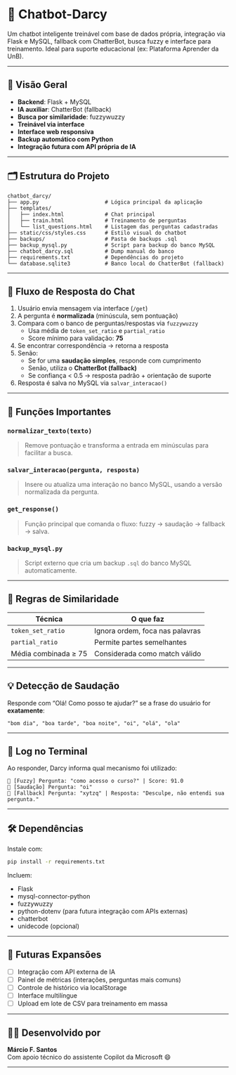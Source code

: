# 🤖 Chatbot-Darcy

Um chatbot inteligente treinável com base de dados própria, integração via Flask e MySQL, fallback com ChatterBot, busca fuzzy e interface para treinamento. Ideal para suporte educacional (ex: Plataforma Aprender da UnB).

---

## 📌 Visão Geral

- **Backend**: Flask + MySQL
- **IA auxiliar**: ChatterBot (fallback)
- **Busca por similaridade**: fuzzywuzzy
- **Treinável via interface**
- **Interface web responsiva**
- **Backup automático com Python**
- **Integração futura com API própria de IA**

---

## 🗂️ Estrutura do Projeto

```
chatbot_darcy/
├── app.py                     # Lógica principal da aplicação
├── templates/
│   ├── index.html             # Chat principal
│   ├── train.html             # Treinamento de perguntas
│   └── list_questions.html    # Listagem das perguntas cadastradas
├── static/css/styles.css      # Estilo visual do chatbot
├── backups/                   # Pasta de backups .sql
├── backup_mysql.py            # Script para backup do banco MySQL
├── chatbot_darcy.sql          # Dump manual do banco
├── requirements.txt           # Dependências do projeto
└── database.sqlite3           # Banco local do ChatterBot (fallback)
```

---

## 🧠 Fluxo de Resposta do Chat

1. Usuário envia mensagem via interface (`/get`)
2. A pergunta é **normalizada** (minúscula, sem pontuação)
3. Compara com o banco de perguntas/respostas via `fuzzywuzzy`
   - Usa média de `token_set_ratio` e `partial_ratio`
   - Score mínimo para validação: **75**
4. Se encontrar correspondência → retorna a resposta
5. Senão:
   - Se for uma **saudação simples**, responde com cumprimento
   - Senão, utiliza o **ChatterBot (fallback)**
   - Se confiança < 0.5 → resposta padrão + orientação de suporte
6. Resposta é salva no MySQL via `salvar_interacao()`

---

## 🔧 Funções Importantes

### `normalizar_texto(texto)`
> Remove pontuação e transforma a entrada em minúsculas para facilitar a busca.

### `salvar_interacao(pergunta, resposta)`
> Insere ou atualiza uma interação no banco MySQL, usando a versão normalizada da pergunta.

### `get_response()`
> Função principal que comanda o fluxo: fuzzy → saudação → fallback → salva.

### `backup_mysql.py`
> Script externo que cria um backup `.sql` do banco MySQL automaticamente.

---

## 📃 Regras de Similaridade

| Técnica              | O que faz                                          |
|----------------------|----------------------------------------------------|
| `token_set_ratio`    | Ignora ordem, foca nas palavras                     |
| `partial_ratio`      | Permite partes semelhantes                         |
| Média combinada ≥ 75 | Considerada como match válido                      |

---

## 💡 Detecção de Saudação

Responde com “Olá! Como posso te ajudar?” se a frase do usuário for **exatamente**:

```
"bom dia", "boa tarde", "boa noite", "oi", "olá", "ola"
```

---

## 🧪 Log no Terminal

Ao responder, Darcy informa qual mecanismo foi utilizado:

```
📌 [Fuzzy] Pergunta: "como acesso o curso?" | Score: 91.0
👋 [Saudação] Pergunta: "oi"
🧠 [Fallback] Pergunta: "xytzq" | Resposta: "Desculpe, não entendi sua pergunta."
```

---

## 🛠️ Dependências

Instale com:

```bash
pip install -r requirements.txt
```

Incluem:
- Flask
- mysql-connector-python
- fuzzywuzzy
- python-dotenv (para futura integração com APIs externas)
- chatterbot
- unidecode (opcional)

---

## 🚀 Futuras Expansões

- [ ] Integração com API externa de IA
- [ ] Painel de métricas (interações, perguntas mais comuns)
- [ ] Controle de histórico via localStorage
- [ ] Interface multilíngue
- [ ] Upload em lote de CSV para treinamento em massa

---

## 👨‍💻 Desenvolvido por

**Márcio F. Santos**  
Com apoio técnico do assistente Copilot da Microsoft 😄

---
